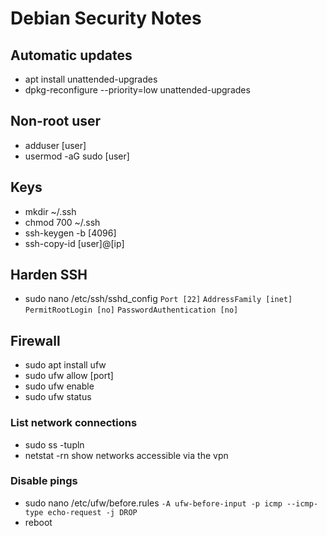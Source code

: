 # Debian Security Notes


## Automatic updates
* apt install unattended-upgrades
* dpkg-reconfigure --priority=low unattended-upgrades

## Non-root user
* adduser [user] 
* usermod -aG sudo [user]

## Keys
* mkdir ~/.ssh
* chmod 700 ~/.ssh
* ssh-keygen -b [4096]
* ssh-copy-id [user]@[ip]  

## Harden SSH
* sudo nano /etc/ssh/sshd_config
    `Port [22]`
    `AddressFamily [inet]`
    `PermitRootLogin [no]`
    `PasswordAuthentication [no]`

## Firewall
* sudo apt install ufw
* sudo ufw allow [port]
* sudo ufw enable
* sudo ufw status
### List network connections
 * sudo ss -tupln
 * netstat -rn show networks accessible via the vpn
### Disable pings
* sudo nano /etc/ufw/before.rules
    `-A ufw-before-input -p icmp --icmp-type echo-request -j DROP`
* reboot
